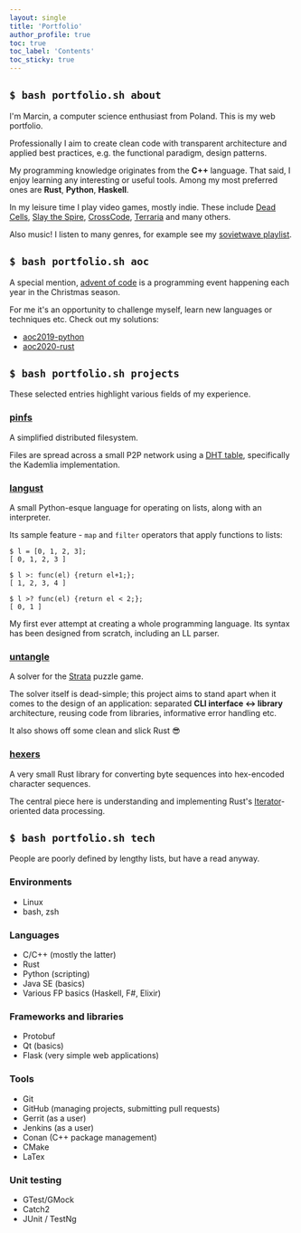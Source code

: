 ```yaml
---
layout: single
title: 'Portfolio'
author_profile: true
toc: true
toc_label: 'Contents'
toc_sticky: true
---
```

## `$ bash portfolio.sh about`

I'm Marcin, a computer science enthusiast from Poland. This is my web portfolio.

<i class="fas fa-user-astronaut"></i>
Professionally I aim to create clean code with transparent architecture and applied best practices,
e.g. the functional paradigm, design patterns.

<i class="fas fa-code"></i>
My programming knowledge originates from the **C++** language. That said, I enjoy learning any interesting or useful tools.
Among my most preferred ones are **Rust**, **Python**, **Haskell**.

<i class="fas fa-gamepad"></i>
In my leisure time I play video games, mostly indie.
These include [Dead Cells](https://dead-cells.com/), [Slay the Spire](https://www.megacrit.com/),
[CrossCode](http://www.cross-code.com/en/home), [Terraria](http://terraria.org/) and many others.

<i class="fas fa-music"></i>
Also music! I listen to many genres, for example see my
[<i class="fab fa-spotify"></i> sovietwave playlist](https://open.spotify.com/playlist/4VeiwlzZcdkjeimX6fd5CS?si=eKGrlopwRfyJOY8xyOHdnw).

## `$ bash portfolio.sh aoc`

A special mention, [advent of code](https://adventofcode.com/) is a programming event happening each year in the Christmas season.

For me it's an opportunity to challenge myself, learn new languages or techniques etc.
Check out my solutions:

- [<i class="fab fa-github"></i> aoc2019-python](https://github.com/tranzystorek-io/aoc2019-python)
- [<i class="fab fa-github"></i> aoc2020-rust](https://github.com/tranzystorek-io/aoc2020-rust)

## `$ bash portfolio.sh projects`

These selected entries highlight various fields of my experience.

### <i class="icon-cplusplus"></i> [pinfs](https://gitlab.com/Tranzystorek/pinfs)

A simplified distributed filesystem.

Files are spread across a small P2P network using a [DHT table](https://en.wikipedia.org/wiki/Distributed_hash_table),
specifically the Kademlia implementation.

### <i class="icon-cplusplus"></i> [langust](https://github.com/tranzystorek-io/langust)

A small Python-esque language for operating on lists, along with an interpreter.

Its sample feature - `map` and `filter` operators that apply functions to lists:

```console
$ l = [0, 1, 2, 3];
[ 0, 1, 2, 3 ]

$ l >: func(el) {return el+1;};
[ 1, 2, 3, 4 ]

$ l >? func(el) {return el < 2;};
[ 0, 1 ]
```

My first ever attempt at creating a whole programming language.
Its syntax has been designed from scratch, including an LL parser.

### <i class="icon-rust"></i> [untangle](https://github.com/tranzystorek-io/untangle)

A solver for the [Strata](https://store.steampowered.com/app/286380/Strata/) puzzle game.

The solver itself is dead-simple; this project aims to stand apart when it comes to
the design of an application: separated **CLI interface <-> library** architecture,
reusing code from libraries, informative error handling etc.

It also shows off some clean and slick Rust :sunglasses:

### <i class="icon-rust"></i> [hexers](https://github.com/tranzystorek-io/hexers)

A very small Rust library for converting byte sequences into hex-encoded character sequences.

The central piece here is understanding and implementing Rust's
[Iterator](https://doc.rust-lang.org/std/iter/trait.Iterator.html)-oriented data processing.

## `$ bash portfolio.sh tech`

People are poorly defined by lengthy lists, but have a read anyway.

### Environments

* <i class="fab fa-linux"></i> Linux
* <i class="icon-shell"></i> bash, zsh

### Languages

* <i class="icon-cplusplus"></i> C/C++ (mostly the latter)
* <i class="icon-rust"></i> Rust
* <i class="icon-python"></i> Python (scripting)
* <i class="icon-java-bold"></i> Java SE (basics)
* <i class="icon-haskell"></i> Various FP basics (Haskell, F#, Elixir)

### Frameworks and libraries

* Protobuf
* Qt (basics)
* Flask (very simple web applications)

### Tools

* <i class="icon-git"></i> Git
* <i class="fab fa-github"></i> GitHub (managing projects, submitting pull requests)
* Gerrit (as a user)
* <i class="fab fa-jenkins"></i> Jenkins (as a user)
* Conan (C++ package management)
* CMake
* LaTex

### Unit testing

* GTest/GMock
* Catch2
* JUnit / TestNg
